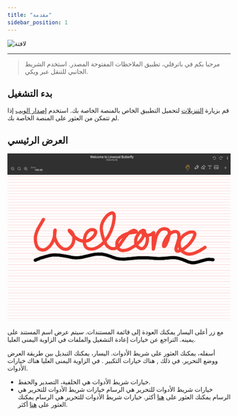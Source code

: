 ```yaml
---
title: "مقدمة"
sidebar_position: 1
---
```


![لافتة](/img/banner.png)

---

> مرحبا بكم في باترفلي، تطبيق الملاحظات المفتوحة المصدر. استخدم الشريط الجانبي للتنقل عبر ويكي.

## بدء التشغيل

قم بزيارة [التنزيلات](/downloads) لتحميل التطبيق الخاص بالمنصة الخاصة بك. استخدم [إصدار الويب](https://butterfly.linwood.dev) إذا لم تتمكن من العثور على المنصة الخاصة بك.

## العرض الرئيسي

![العرض الرئيسي](main.png)

مع زر أعلى اليسار يمكنك العودة إلى قائمة المستندات. سيتم عرض اسم المستند على يمينه. التراجع عن خيارات إعادة التشغيل والملفات في الزاوية اليمنى العليا.

أسفله، يمكنك العثور على شريط الأدوات. اليسار، يمكنك التبديل بين طريقة العرض ووضع التحرير. في ذلك , هناك خيارات التكبير . في الزاوية اليمنى العليا هناك خيارات الأدوات.

- خيارات شريط الأدوات هي الخلفية، التصدير والحفظ.
- خيارات شريط الأدوات للتحرير هي الرسام خيارات شريط الأدوات للتحرير هي الرسام يمكنك العثور على [هنا](background) أكثر. خيارات شريط الأدوات للتحرير هي الرسام يمكنك العثور على [هنا](background/intro) أكثر.
